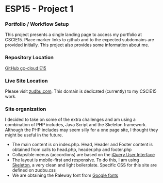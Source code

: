 # ESP15 - Project 1
### Portfolio /  Workflow Setup
This project presents a single landing page to access my portfolio at CSCIE15. Place marker links to github and to the expected subdomains are provided initially.   This project also provides some information about me.  

### Repository Location
[GitHub gc-cloud E15](https://github.com/gc-cloud/E15P1)

### Live Site Location
Please visit [zudbu.com](http://p1.zudbu.com).  This domain is dedicated (currently) to my CSCIE15 work.

### Site organization
I decided to take on some of the extra challenges and am using a combination of PHP includes, Java Script and the Skeleton framework.  Although the PHP includes may seem silly for a one page site, I thought they might be useful in the future.
  - The main content is on index.php.  Head, Header and Footer content is obtained from calls to  head.php, header.php and footer.php
  - Collapsible menus (accordions) are based on the [jQuery User Interface](http://jqueryui.com)
  - The layout is mobile-first and responsive. To do this, I am using  [Skeleton](http://getskeleton.com), a very clean and light boilerplate. Specific CSS for this site are defined on zudbu.css
  - We are obtaining the Raleway font from [Google fonts](https://www.google.com/fonts)
